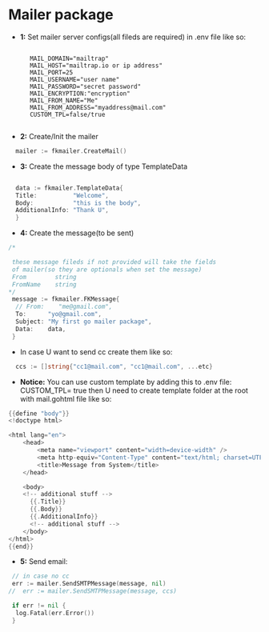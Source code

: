 # Mailer package

- **1:** Set mailer server configs(all fileds are required) in .env file like so:

```.env
    
      MAIL_DOMAIN="mailtrap"
      MAIL_HOST="mailtrap.io or ip address"
      MAIL_PORT=25
      MAIL_USERNAME="user name"
      MAIL_PASSWORD="secret password"
      MAIL_ENCRYPTION:"encryption"
      MAIL_FROM_NAME="Me"
      MAIL_FROM_ADDRESS="myaddress@mail.com"
      CUSTOM_TPL=false/true
      
```

- **2:** Create/Init the mailer

```go
  mailer := fkmailer.CreateMail()

```

- **3:** Create the message body of type TemplateData

```go

  data := fkmailer.TemplateData{
  Title:          "Welcome",
  Body:           "this is the body",
  AdditionalInfo: "Thank U",
  }

```

- **4:** Create the message(to be sent)

```go
/*

 these message fileds if not provided will take the fields
 of mailer(so they are optionals when set the message) 
 From        string
 FromName    string
*/
 message := fkmailer.FKMessage{
  // From:    "me@gmail.com",
  To:      "yo@gmail.com",
  Subject: "My first go mailer package",
  Data:    data,
 }

```

- In case U want to send cc create them like so:

```go
  ccs := []string{"cc1@mail.com", "cc1@mail.com", ...etc}

```

- **Notice:** You can use custom template by adding this to .env file:
CUSTOM_TPL= true
then U need to create template folder at the root with mail.gohtml file
like so:

```go
{{define "body"}}
<!doctype html>

<html lang="en">
    <head>
        <meta name="viewport" content="width=device-width" />
        <meta http-equiv="Content-Type" content="text/html; charset=UTF-8" />
        <title>Message from System</title>
    </head>

    <body>
    <!-- additional stuff -->
      {{.Title}}
      {{.Body}}
      {{.AdditionalInfo}}
      <!-- additional stuff -->
    </body>
</html>
{{end}}

```

- **5:** Send email:

```go
 // in case no cc
 err := mailer.SendSMTPMessage(message, nil)
//  err := mailer.SendSMTPMessage(message, ccs)

 if err != nil {
  log.Fatal(err.Error())
 }

```
